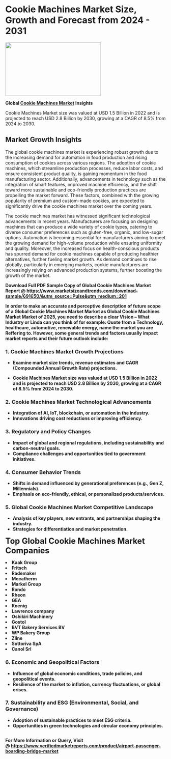 <H1>Cookie Machines Market Size, Growth and Forecast from 2024 - 2031</H1><img class="aligncenter size-medium wp-image-584254" src="https://thirdeyenews.in/wp-content/uploads/2024/09/Global-Market-Research-300x168.jpeg" alt="" width="300" height="168" /><p><strong>Global&nbsp;<a href="https://www.marketsizeandtrends.com/download-sample/691650/&amp;utm_source=Pulse&amp;utm_medium=201">Cookie Machines Market</a> Insights</strong></p><p>Cookie Machines Market size was valued at USD 1.5 Billion in 2022 and is projected to reach USD 2.8 Billion by 2030, growing at a CAGR of 8.5% from 2024 to 2030.</p><p><h2>Market Growth Insights</h2> <p>The global cookie machines market is experiencing robust growth due to the increasing demand for automation in food production and rising consumption of cookies across various regions. The adoption of cookie machines, which streamline production processes, reduce labor costs, and ensure consistent product quality, is gaining momentum in the food manufacturing sector. Additionally, advancements in technology such as the integration of smart features, improved machine efficiency, and the shift toward more sustainable and eco-friendly production practices are propelling the market forward. These factors, combined with the growing popularity of premium and custom-made cookies, are expected to significantly drive the cookie machines market over the coming years.</p> <p><strong></strong></p> <p>The cookie machines market has witnessed significant technological advancements in recent years. Manufacturers are focusing on designing machines that can produce a wide variety of cookie types, catering to diverse consumer preferences such as gluten-free, organic, and low-sugar options. Automation is becoming essential for manufacturers aiming to meet the growing demand for high-volume production while ensuring uniformity and quality. Moreover, the increased focus on health-conscious products has spurred demand for cookie machines capable of producing healthier alternatives, further fueling market growth. As demand continues to rise globally, particularly in emerging markets, cookie manufacturers are increasingly relying on advanced production systems, further boosting the growth of the market.</p> <p><strong></p><p><span class=""><strong>Download Full PDF Sample Copy of Global Cookie Machines Market Report</strong> @ <a href="https://www.marketsizeandtrends.com/download-sample/691650/&amp;utm_source=Pulse&amp;utm_medium=201" target="_blank">https://www.marketsizeandtrends.com/download-sample/691650/&amp;utm_source=Pulse&amp;utm_medium=201</a></span></p><p>In order to make an accurate and perceptive description of future scope of a Global&nbsp;Cookie Machines Market Market as Global&nbsp;Cookie Machines Market Market of 2025, you need to describe a clear Vision &ndash; What Industry or Linda can you think of for example: Quote from a Technology, healthcare, automotive, renewable energy, name the market you are Reffering to. However, some general trends and factors usually impact market reports and their future outlook include:</p><h3>1.&nbsp;<strong>Cookie Machines Market Growth Projections</strong></h3><ul><li>Examine market size trends, revenue estimates and CAGR (Compounded Annual Growth Rate) projections.</li><li><p>Cookie Machines Market size was valued at USD 1.5 Billion in 2022 and is projected to reach USD 2.8 Billion by 2030, growing at a CAGR of 8.5% from 2024 to 2030.</p></li></ul><h3>2.&nbsp;<strong>Cookie Machines Market Technological Advancements</strong></h3><ul><li>Integration of AI, IoT, blockchain, or automation in the industry.</li><li>Innovations driving cost reductions or improving efficiency.</li></ul><h3>3.&nbsp;<strong>Regulatory and Policy Changes</strong></h3><ul><li>Impact of global and regional regulations, including sustainability and carbon-neutral goals.</li><li>Compliance challenges and opportunities tied to government initiatives.</li></ul><h3>4.&nbsp;<strong>Consumer Behavior Trends</strong></h3><ul><li>Shifts in demand influenced by generational preferences (e.g., Gen Z, Millennials).</li><li>Emphasis on eco-friendly, ethical, or personalized products/services.</li></ul><h3>5.&nbsp;<strong>Global Cookie Machines Market Competitive Landscape</strong></h3><ul><li>Analysis of key players, new entrants, and partnerships shaping the industry.</li><li>Strategies for differentiation and market penetration.</li></ul><p data-pm-slice="1 1 []"><span style="color: inherit; font-family: inherit; font-size: 25px;">Top Global Cookie Machines Market Companies</span></p><div class="" data-test-id=""><p><li>Kaak Group</li><li> Fritsch</li><li> Rademaker</li><li> Mecatherm</li><li> Markel Group</li><li> Rondo</li><li> Rheon</li><li> GEA</li><li> Koenig</li><li> Lawrence company</li><li> Oshikiri Machinery</li><li> Gostol</li><li> BVT Bakery Services BV</li><li> WP Bakery Group</li><li> Zline</li><li> Sottoriva SpA</li><li> Canol Srl</li></p></div><h3>6.&nbsp;<strong>Economic and Geopolitical Factors</strong></h3><ul><li>Influence of global economic conditions, trade policies, and geopolitical events.</li><li>Resilience of the market to inflation, currency fluctuations, or global crises.</li></ul><h3>7.&nbsp;<strong>Sustainability and ESG (Environmental, Social, and Governance)</strong></h3><ul><li>Adoption of sustainable practices to meet ESG criteria.</li><li>Opportunities in green technologies and circular economy principles.</li></ul><h2><strong style="font-size: 14px;">For More Information or Query, Visit @&nbsp;</strong><a style="background-color: #ffffff; font-size: 14px;" href="https://www.marketsizeandtrends.com/report/cookie-machines-market/" target="_blank">https://www.verifiedmarketreports.com/product/airport-passenger-boarding-bridge-market</a></h2>
